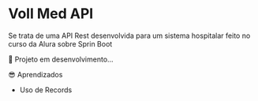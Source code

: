 
# Voll Med API
Se trata de uma API Rest desenvolvida para um sistema hospitalar feito no curso da Alura sobre Sprin Boot


🚧 Projeto em desenvolvimento...


😎 	Aprendizados

- Uso de Records

